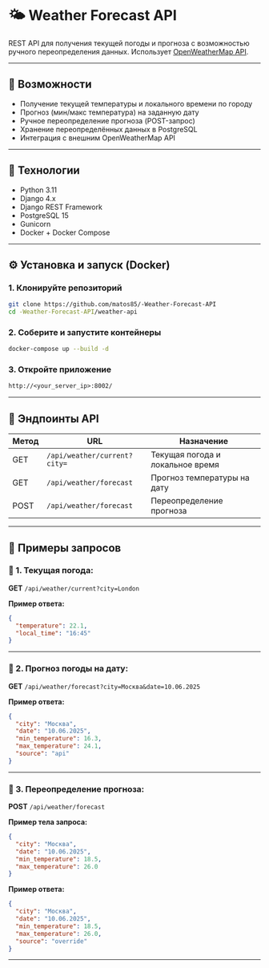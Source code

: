 # 🌤️ Weather Forecast API

REST API для получения текущей погоды и прогноза с возможностью ручного переопределения данных. Использует [OpenWeatherMap API](https://openweathermap.org/api).

---

## 🚀 Возможности

- Получение текущей температуры и локального времени по городу
- Прогноз (мин/макс температура) на заданную дату
- Ручное переопределение прогноза (POST-запрос)
- Хранение переопределённых данных в PostgreSQL
- Интеграция с внешним OpenWeatherMap API

---

## 🔧 Технологии

- Python 3.11
- Django 4.x
- Django REST Framework
- PostgreSQL 15
- Gunicorn
- Docker + Docker Compose

---

## ⚙️ Установка и запуск (Docker)

### 1. Клонируйте репозиторий

```bash
git clone https://github.com/matos85/-Weather-Forecast-API
cd -Weather-Forecast-API/weather-api    
```



### 2. Соберите и запустите контейнеры

```bash
docker-compose up --build -d
```

### 3. Откройте приложение

```txt
http://<your_server_ip>:8002/
```

---

## 📌 Эндпоинты API

| Метод | URL                          | Назначение                       |
|-------|------------------------------|----------------------------------|
| GET   | `/api/weather/current?city=` | Текущая погода и локальное время |
| GET   | `/api/weather/forecast`      | Прогноз температуры на дату      |
| POST  | `/api/weather/forecast`      | Переопределение прогноза         |

---

## 🧪 Примеры запросов

### 🔹 1. Текущая погода:

**GET** `/api/weather/current?city=London`

**Пример ответа:**

```json
{
  "temperature": 22.1,
  "local_time": "16:45"
}
```

---

### 🔹 2. Прогноз погоды на дату:

**GET** `/api/weather/forecast?city=Москва&date=10.06.2025`

**Пример ответа:**

```json
{
  "city": "Москва",
  "date": "10.06.2025",
  "min_temperature": 16.3,
  "max_temperature": 24.1,
  "source": "api"
}
```

---

### 🔹 3. Переопределение прогноза:

**POST** `/api/weather/forecast`

**Пример тела запроса:**

```json
{
  "city": "Москва",
  "date": "10.06.2025",
  "min_temperature": 18.5,
  "max_temperature": 26.0
}
```

**Пример ответа:**

```json
{
  "city": "Москва",
  "date": "10.06.2025",
  "min_temperature": 18.5,
  "max_temperature": 26.0,
  "source": "override"
}
```

---


